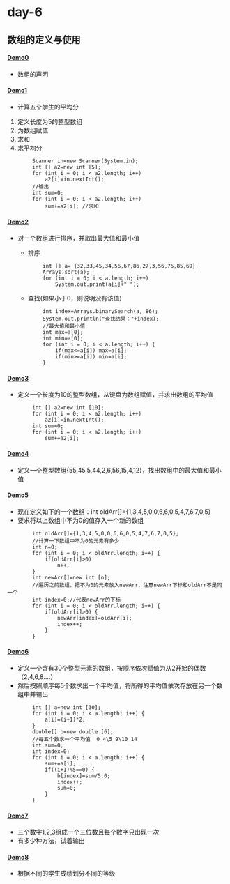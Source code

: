 # day-6
## 数组的定义与使用
#### [Demo0](https://github.com/ShenShizhe/java-programme/edit/main/java/day-06/Demo0.java)
- 数组的声明
#### [Demo1](https://github.com/ShenShizhe/java-programme/edit/main/java/day-06/Demo1.java)
- 计算五个学生的平均分
1. 定义长度为5的整型数组
2. 为数组赋值
3. 求和
4. 求平均分
```
		Scanner in=new Scanner(System.in);
		int [] a2=new int [5];
		for (int i = 0; i < a2.length; i++) 
			a2[i]=in.nextInt();
		//输出		
		int sum=0;
		for (int i = 0; i < a2.length; i++) 
			sum+=a2[i]; //求和
```
#### [Demo2](https://github.com/ShenShizhe/java-programme/edit/main/java/day-06/Demo2.java)
- 对一个数组进行排序，并取出最大值和最小值

	- 排序
	```	
			int [] a= {32,33,45,34,56,67,86,27,3,56,76,85,69};
			Arrays.sort(a);
			for (int i = 0; i < a.length; i++) 
				System.out.print(a[i]+" ");
	```
	- 查找(如果小于0，则说明没有该值)
	```
			int index=Arrays.binarySearch(a, 86);
			System.out.println("查找结果："+index);		
			//最大值和最小值
			int max=a[0];
			int min=a[0];		
			for (int i = 0; i < a.length; i++) {
				if(max<=a[i]) max=a[i];
				if(min>=a[i]) min=a[i];
			}
	```
#### [Demo3](https://github.com/ShenShizhe/java-programme/edit/main/java/day-06/Demo3.java)
- 定义一个长度为10的整型数组，从键盘为数组赋值，并求出数组的平均值
```
		int [] a2=new int [10];
		for (int i = 0; i < a2.length; i++) 
			a2[i]=in.nextInt();		
		int sum=0;
		for (int i = 0; i < a2.length; i++) 
			sum+=a2[i]; 						
```
#### [Demo4](https://github.com/ShenShizhe/java-programme/edit/main/java/day-06/Demo4.java)
- 定义一个整型数组{55,45,5,44,2,6,56,15,4,12}，找出数组中的最大值和最小值
#### [Demo5](https://github.com/ShenShizhe/java-programme/edit/main/java/day-06/Demo5.java)
- 现在定义如下的一个数组：int oldArr[]={1,3,4,5,0,0,6,6,0,5,4,7,6,7,0,5}
- 要求将以上数组中不为0的值存入一个新的数组
```
		int oldArr[]={1,3,4,5,0,0,6,6,0,5,4,7,6,7,0,5};	
		//计算一下数组中不为0的元素有多少
		int n=0;
		for (int i = 0; i < oldArr.length; i++) {
			if(oldArr[i]>0)
				n++;
		}
		int newArr[]=new int [n];
		//遍历之前数组，把不为0的元素放入newArr，注意newArr下标和oldArr不是同一个
		int index=0;//代表newArr的下标	
		for (int i = 0; i < oldArr.length; i++) {
			if(oldArr[i]>0) {
				newArr[index]=oldArr[i];
				index++;
			}
		}
```
#### [Demo6](https://github.com/ShenShizhe/java-programme/edit/main/java/day-06/Demo6.java)
- 定义一个含有30个整型元素的数组，按顺序依次赋值为从2开始的偶数（2,4,6,8….）
- 然后按照顺序每5个数求出一个平均值，将所得的平均值依次存放在另一个数组中并输出
```
		int [] a=new int [30];
		for (int i = 0; i < a.length; i++) {
			a[i]=(i+1)*2;
		}
		double[] b=new double [6];
		//每五个数求一个平均值  0_4\5_9\10_14
		int sum=0;
		int index=0;
		for (int i = 0; i < a.length; i++) {
			sum+=a[i];
			if((i+1)%5==0) {
				b[index]=sum/5.0;
				index++;
				sum=0;	
			}
		}
```
#### [Demo7](https://github.com/ShenShizhe/java-programme/edit/main/java/day-06/Demo7.java)

- 三个数字1,2,3组成一个三位数且每个数字只出现一次
- 有多少种方法，试着输出
#### [Demo8](https://github.com/ShenShizhe/java-programme/edit/main/java/day-06/Demo8.java)
- 根据不同的学生成绩划分不同的等级

